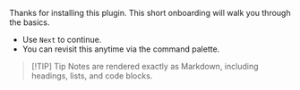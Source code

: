 Thanks for installing this plugin. This short onboarding will walk you through the basics.

- Use `Next` to continue.
- You can revisit this anytime via the command palette.

> [!TIP] Tip
> Notes are rendered exactly as Markdown, including headings, lists, and code blocks.
